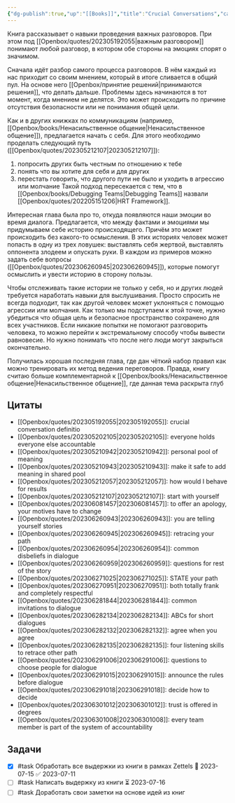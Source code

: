 ```yaml
---
{"dg-publish":true,"up":"[[Books]]","title":"Crucial Conversations","category":"book","status":"Reviewing","tags":["books"],"rating":3,"date":"2023-02-13","modified_at":"2023-07-16T19:27:56+03:00","dg-path":"/books/Crucial Conversations.md","permalink":"/books/crucial-conversations/","dgPassFrontmatter":true}
---
```





Книга рассказывает о навыки проведения важных разговоров. При этом под [[Openbox/quotes/202305192055\|важным разговором]] понимают любой разговор, в котором обе стороны на эмоциях спорят о значимом. 

Сначала идёт разбор самого процесса разговоров. В нём каждый из нас приходит со своим мнением, который в итоге сливается в общий пул. На основе него [[Openbox/принятие решений\|принимаются решения]], что делать дальше. Проблемы здесь начинаются в тот момент, когда мнением не делятся. Это может происходить по причине отсутствия безопасности или не понимания общей цели.

Как и в других книжках по коммуникациям (например, [[Openbox/books/Ненасильственное общение\|Ненасильственное общение]]), предлагается начать с себя. Для этого необходимо проделать следующий путь ([[Openbox/quotes/202305212107\|202305212107]]):
1. попросить других быть честным по отношению к тебе
2. понять что вы хотите для себя и для других
3. перестать говорить, что другого пути не было и уходить в агрессию или молчание
Такой подход пересекается с тем, что в [[Openbox/books/Debugging Teams\|Debugging Teams]] назвали [[Openbox/quotes/202205151206\|HRT Framework]].

Интересная глава была про то, откуда появляются наши эмоции во время диалога. Предлагается, что между фактами и эмоциями мы придумываем себе историю происходящего. Причём это может происходить без какого-то осмысления. В этих историях человек может попасть в одну из трех ловушек: выставлять себя жертвой, выставлять оппонента злодеем и опускать руки. В каждом из примеров можно задать себе вопросы ([[Openbox/quotes/202306260945\|202306260945]]), которые помогут осмыслить и увести историю в сторону пользы.

Чтобы отслеживать такие истории не только у себя, но и других людей требуется наработать навыки для выслушивания. Просто спросить не всегда подходит, так как другой человек может уклоняться с помощью агрессии или молчания. Как только мы подступаем к этой точке, нужно убедиться что общая цель и безопасное пространство сохранено для всех участников. Если никакие попытки не помогают разговорить человека, то можно перейти к экстремальному способу чтобы вывести равновесие. Но нужно понимать что после него люди могут закрыться окончательно.

Получилась хорошая последняя глава, где дан чёткий набор правил как можно тренировать их метод ведения переговоров. Правда, книгу считаю больше комплементарной к [[Openbox/books/Ненасильственное общение\|Ненасильственное общение]], где данная тема раскрыта глуб

## Цитаты

- [[Openbox/quotes/202305192055\|202305192055]]: crucial conversation definitio
- [[Openbox/quotes/202305202105\|202305202105]]: everyone holds everyone else accountable
- [[Openbox/quotes/202305210942\|202305210942]]: personal pool of meaning
- [[Openbox/quotes/202305210943\|202305210943]]: make it safe to add meaning in shared pool
- [[Openbox/quotes/202305212057\|202305212057]]: how would I behave for results
- [[Openbox/quotes/202305212107\|202305212107]]: start with yourself
- [[Openbox/quotes/202306081457\|202306081457]]: to offer an apology, your motives have to change
- [[Openbox/quotes/202306260943\|202306260943]]: you are telling yourself stories
- [[Openbox/quotes/202306260945\|202306260945]]: retracing your path
- [[Openbox/quotes/202306260954\|202306260954]]: common disbeliefs in dialogue
- [[Openbox/quotes/202306260959\|202306260959]]: questions for rest of the story
- [[Openbox/quotes/202306271025\|202306271025]]: STATE your path
- [[Openbox/quotes/202306270951\|202306270951]]: both totally frank and completely respectful
- [[Openbox/quotes/202306281844\|202306281844]]: common invitations to dialogue
- [[Openbox/quotes/202306282134\|202306282134]]: ABCs for short dialogues
- [[Openbox/quotes/202306282132\|202306282132]]: agree when you agree
- [[Openbox/quotes/202306282135\|202306282135]]: four listening skills to retrace other path
- [[Openbox/quotes/202306291006\|202306291006]]: questions to choose people for dialogue
- [[Openbox/quotes/202306291015\|202306291015]]: announce the rules before dialogue
- [[Openbox/quotes/202306291018\|202306291018]]: decide how to decide
- [[Openbox/quotes/202306301012\|202306301012]]: trust is offered in degrees
- [[Openbox/quotes/202306301008\|202306301008]]: every team member is part of the system of accountability


## Задачи

- [x] #task Обработать все выдержки из книги в рамках Zettels 📅 2023-07-15 ✅ 2023-07-11
- [ ] #task Написать выдержку из книги ⏳ 2023-07-16
- [ ] #task Доработать свои заметки на основе идей из книг
